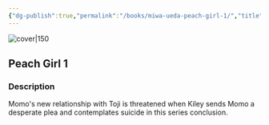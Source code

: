 ```yaml
---
{"dg-publish":true,"permalink":"/books/miwa-ueda-peach-girl-1/","title":"\"Peach Girl 1\"","tags":["manga","romance"]}
---
```




![cover|150](http://books.google.com/books/content?id=uPJoDwAAQBAJ&printsec=frontcover&img=1&zoom=1&edge=curl&source=gbs_api)

## Peach Girl 1

### Description

Momo's new relationship with Toji is threatened when Kiley sends Momo a desperate plea and contemplates suicide in this series conclusion.
```